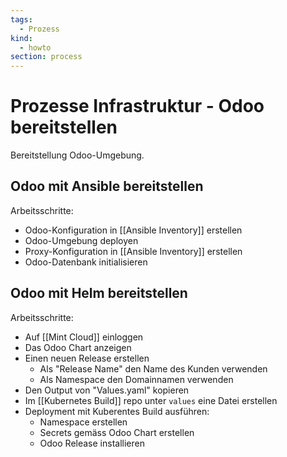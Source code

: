 ```yaml
---
tags:
  - Prozess
kind:
  - howto
section: process
---
```


# Prozesse Infrastruktur - Odoo bereitstellen

Bereitstellung Odoo-Umgebung.

## Odoo mit Ansible bereitstellen

Arbeitsschritte:

- Odoo-Konfiguration in [[Ansible Inventory]] erstellen
- Odoo-Umgebung deployen
- Proxy-Konfiguration in [[Ansible Inventory]] erstellen
- Odoo-Datenbank initialisieren

## Odoo mit Helm bereitstellen

Arbeitsschritte:

* Auf [[Mint Cloud]] einloggen
* Das Odoo Chart anzeigen
* Einen neuen Release erstellen
	* Als "Release Name" den Name des Kunden verwenden
	* Als Namespace den Domainnamen verwenden
* Den Output von "Values.yaml" kopieren
* Im [[Kubernetes Build]] repo unter `values` eine Datei erstellen
* Deployment mit Kuberentes Build ausführen:
	* Namespace erstellen
	* Secrets gemäss Odoo Chart erstellen
	* Odoo Release installieren